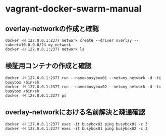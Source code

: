 # vagrant-docker-swarm-manual

## overlay-networkの作成と確認
```
docker -H 127.0.0.1:2377 network create --driver overlay --subnet=10.0.9.0/24 my_network
docker -H 127.0.0.1:2377 network ls
```

## 検証用コンテナの作成と確認
```
docker -H 127.0.0.1:2377 run --name=busybox01 --net=my_network -d -ti busybox /bin/sh
docker -H 127.0.0.1:2377 run --name=busybox02 --net=my_network -d -ti busybox /bin/sh
docker -H 127.0.0.1:2377 ps
```

## overlay-networkにおける名前解決と疎通確認
```
docker -H 127.0.0.1:2377 exec -it busybox02 ping busybox01 -c 3
docker -H 127.0.0.1:2377 exec -it busybox01 ping busybox02 -c 3
```
